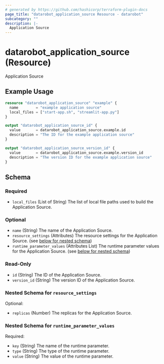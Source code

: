 ```yaml
---
# generated by https://github.com/hashicorp/terraform-plugin-docs
page_title: "datarobot_application_source Resource - datarobot"
subcategory: ""
description: |-
  Application Source
---
```


# datarobot_application_source (Resource)

Application Source

## Example Usage

```terraform
resource "datarobot_application_source" "example" {
  name        = "example application source"
  local_files = ["start-app.sh", "streamlit-app.py"]
}

output "datarobot_application_source_id" {
  value       = datarobot_application_source.example.id
  description = "The ID for the example application source"
}

output "datarobot_application_source_version_id" {
  value       = datarobot_application_source.example.version_id
  description = "The version ID for the example application source"
}
```

<!-- schema generated by tfplugindocs -->
## Schema

### Required

- `local_files` (List of String) The list of local file paths used to build the Application Source.

### Optional

- `name` (String) The name of the Application Source.
- `resource_settings` (Attributes) The resource settings for the Application Source. (see [below for nested schema](#nestedatt--resource_settings))
- `runtime_parameter_values` (Attributes List) The runtime parameter values for the Application Source. (see [below for nested schema](#nestedatt--runtime_parameter_values))

### Read-Only

- `id` (String) The ID of the Application Source.
- `version_id` (String) The version ID of the Application Source.

<a id="nestedatt--resource_settings"></a>
### Nested Schema for `resource_settings`

Optional:

- `replicas` (Number) The replicas for the Application Source.


<a id="nestedatt--runtime_parameter_values"></a>
### Nested Schema for `runtime_parameter_values`

Required:

- `key` (String) The name of the runtime parameter.
- `type` (String) The type of the runtime parameter.
- `value` (String) The value of the runtime parameter.
